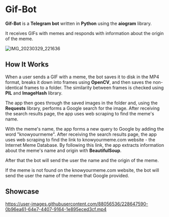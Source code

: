 # Gif-Bot

**Gif-Bot** is a **Telegram bot** written in **Python** using the **aiogram** library. 

It receives GIFs with memes and responds with information about the origin of the meme.

![IMG_20230329_221636](https://user-images.githubusercontent.com/88056536/228645627-fee0823a-a6ea-4e85-a3aa-69d30e9c43de.jpg)

## How It Works

When a user sends a GIF with a meme, the bot saves it to disk in the MP4 format, breaks it down into frames using **OpenCV**, and then saves the non-identical frames to a folder. The similarity between frames is checked using **PIL** and **ImageHash** library.

The app then goes through the saved images in the folder and, using the **Requests** library, performs a Google search for the image. After receiving the search results page, the app uses web scraping to find the meme's name.

With the meme's name, the app forms a new query to Google by adding the word "knowyourmeme". After receiving the search results page, the app uses web scraping to find the link to knowyourmeme.com website - the Internet Meme Database. By following this link, the app extracts information about the meme's name and origin with **BeautifulSoup**.

After that the bot will send the user the name and the origin of the meme.

If the meme is not found on the knowyourmeme.com website, the bot will send the user the name of the meme that Google provided.

## Showcase



https://user-images.githubusercontent.com/88056536/228647590-0b96ea61-64e7-4407-9164-1e895eced3cf.mp4

